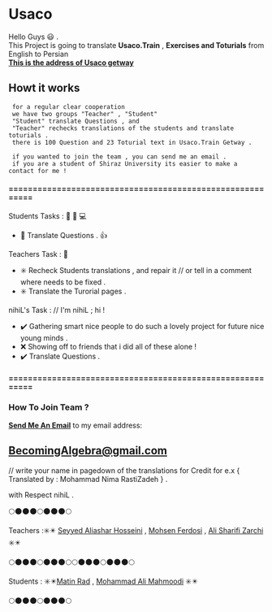 # Usaco

Hello Guys :smiley: .
\
This Project is going to translate **Usaco.Train** , **Exercises and Toturials** from English to Persian  
**[This is the address of Usaco getway](http://train.usaco.org/usacogate)**


## Howt it works 
     for a regular clear cooperation 
     we have two groups "Teacher" , "Student" 
     "Student" translate Questions , and
     "Teacher" rechecks translations of the students and translate toturials .
     there is 100 Question and 23 Toturial text in Usaco.Train Getway .
     
     if you wanted to join the team , you can send me an email .
     if you are a student of Shiraz University its easier to make a contact for me ! 

#### ==========================================================
Students Tasks :  :boy: :girl: :computer:
-  :large_blue_diamond:  Translate Questions . :+1:
   
Teachers Task  : :older_man: 
-  :eight_spoked_asterisk: Recheck Students translations , and repair it // or tell in a comment where needs to be fixed .
-  :eight_spoked_asterisk: Translate the Turorial pages .
      

nihiL's Task :  // I'm nihiL ; hi !
- :heavy_check_mark: Gathering smart nice people to do such a lovely project for future nice young minds .
 - :x: Showing off to friends that i did all of these alone ! 
 - :heavy_check_mark: Translate Questions .
     
 #### ==========================================================
      
### How To Join Team ?
**[Send Me An Email](mailto:BecomingAlgebra@gmail.com)** 
to my email address:
## BecomingAlgebra@gmail.com 
// write your name in pagedown of the translations for Credit for e.x { Translated by : Mohammad Nima RastiZadeh } .

with Respect nihiL .

:full_moon::new_moon::new_moon::new_moon::full_moon::new_moon::new_moon::new_moon::full_moon:


  Teachers ::eight_spoked_asterisk::eight_pointed_black_star: [Seyyed Aliashar Hosseini](seyyed_aliasghar_hosseini@sfu.ca) ,
           [Mohsen Ferdosi](sajerner@gmail.com) , [Ali Sharifi Zarchi](asharifiz@gmail.com) :eight_spoked_asterisk::eight_pointed_black_star:
           
:full_moon::new_moon::new_moon::new_moon::full_moon::new_moon::new_moon::new_moon::full_moon::full_moon::new_moon::new_moon::new_moon::full_moon::new_moon::new_moon::new_moon::full_moon:
           

Students : :eight_spoked_asterisk::eight_pointed_black_star:[Matin Rad](prettysara963@gmail.com) ,
           [Mohammad Ali Mahmoodi](becomingAlgebra@gmail.com) :eight_spoked_asterisk::eight_pointed_black_star: 
  
:full_moon::new_moon::new_moon::new_moon::full_moon::new_moon::new_moon::new_moon::full_moon:
